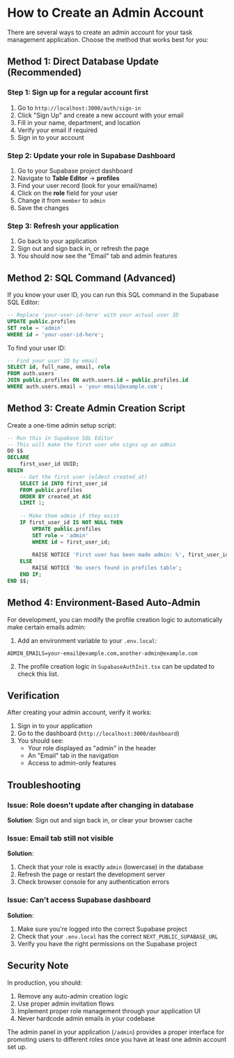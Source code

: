 # How to Create an Admin Account

There are several ways to create an admin account for your task management application. Choose the method that works best for you:

## Method 1: Direct Database Update (Recommended)

### Step 1: Sign up for a regular account first
1. Go to `http://localhost:3000/auth/sign-in`
2. Click "Sign Up" and create a new account with your email
3. Fill in your name, department, and location
4. Verify your email if required
5. Sign in to your account

### Step 2: Update your role in Supabase Dashboard
1. Go to your Supabase project dashboard
2. Navigate to **Table Editor** → **profiles**
3. Find your user record (look for your email/name)
4. Click on the **role** field for your user
5. Change it from `member` to `admin`
6. Save the changes

### Step 3: Refresh your application
1. Go back to your application
2. Sign out and sign back in, or refresh the page
3. You should now see the "Email" tab and admin features

## Method 2: SQL Command (Advanced)

If you know your user ID, you can run this SQL command in the Supabase SQL Editor:

```sql
-- Replace 'your-user-id-here' with your actual user ID
UPDATE public.profiles 
SET role = 'admin' 
WHERE id = 'your-user-id-here';
```

To find your user ID:
```sql
-- Find your user ID by email
SELECT id, full_name, email, role 
FROM auth.users 
JOIN public.profiles ON auth.users.id = public.profiles.id 
WHERE auth.users.email = 'your-email@example.com';
```

## Method 3: Create Admin Creation Script

Create a one-time admin setup script:

```sql
-- Run this in Supabase SQL Editor
-- This will make the first user who signs up an admin
DO $$
DECLARE
    first_user_id UUID;
BEGIN
    -- Get the first user (oldest created_at)
    SELECT id INTO first_user_id 
    FROM public.profiles 
    ORDER BY created_at ASC 
    LIMIT 1;
    
    -- Make them admin if they exist
    IF first_user_id IS NOT NULL THEN
        UPDATE public.profiles 
        SET role = 'admin' 
        WHERE id = first_user_id;
        
        RAISE NOTICE 'First user has been made admin: %', first_user_id;
    ELSE
        RAISE NOTICE 'No users found in profiles table';
    END IF;
END $$;
```

## Method 4: Environment-Based Auto-Admin

For development, you can modify the profile creation logic to automatically make certain emails admin:

1. Add an environment variable to your `.env.local`:
```
ADMIN_EMAILS=your-email@example.com,another-admin@example.com
```

2. The profile creation logic in `SupabaseAuthInit.tsx` can be updated to check this list.

## Verification

After creating your admin account, verify it works:

1. Sign in to your application
2. Go to the dashboard (`http://localhost:3000/dashboard`)
3. You should see:
   - Your role displayed as "admin" in the header
   - An "Email" tab in the navigation
   - Access to admin-only features

## Troubleshooting

### Issue: Role doesn't update after changing in database
**Solution**: Sign out and sign back in, or clear your browser cache

### Issue: Email tab still not visible
**Solution**: 
1. Check that your role is exactly `admin` (lowercase) in the database
2. Refresh the page or restart the development server
3. Check browser console for any authentication errors

### Issue: Can't access Supabase dashboard
**Solution**: 
1. Make sure you're logged into the correct Supabase project
2. Check that your `.env.local` has the correct `NEXT_PUBLIC_SUPABASE_URL`
3. Verify you have the right permissions on the Supabase project

## Security Note

In production, you should:
1. Remove any auto-admin creation logic
2. Use proper admin invitation flows
3. Implement proper role management through your application UI
4. Never hardcode admin emails in your codebase

The admin panel in your application (`/admin`) provides a proper interface for promoting users to different roles once you have at least one admin account set up.